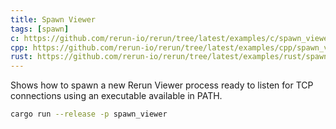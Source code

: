 ```yaml
---
title: Spawn Viewer
tags: [spawn]
c: https://github.com/rerun-io/rerun/tree/latest/examples/c/spawn_viewer/main.c
cpp: https://github.com/rerun-io/rerun/tree/latest/examples/cpp/spawn_viewer/main.cpp
rust: https://github.com/rerun-io/rerun/tree/latest/examples/rust/spawn_viewer/src/main.rs
---
```


Shows how to spawn a new Rerun Viewer process ready to listen for TCP connections using an executable available in PATH.

```bash
cargo run --release -p spawn_viewer
```
